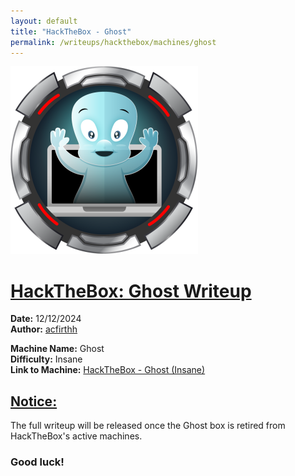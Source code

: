 ```yaml
---
layout: default
title: "HackTheBox - Ghost"
permalink: /writeups/hackthebox/machines/ghost
---
```


![HackTheBox: Ghost (Insane)](images/ghost.png)
<h1><ins>HackTheBox: Ghost Writeup</ins></h1>

**Date:** 12/12/2024\
**Author:** [acfirthh](https://github.com/acfirthh)

**Machine Name:** Ghost\
**Difficulty:** Insane\
**Link to Machine:** [HackTheBox - Ghost (Insane)](https://app.hackthebox.com/machines/Ghost)

<h2><ins>Notice:</ins></h2>
The full writeup will be released once the Ghost box is retired from HackTheBox's active machines.

### Good luck!

